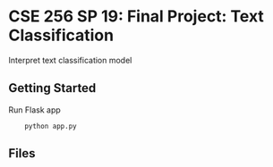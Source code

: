 # CSE 256 SP 19: Final Project: Text Classification

Interpret text classification model

## Getting Started

Run Flask app

		python app.py

## Files
